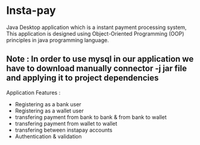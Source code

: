 # Insta-pay
Java Desktop application which is a instant payment processing system, This application is designed using Object-Oriented Programming (OOP) principles in java programming language.
## Note : In order to use mysql in our application we have to download manually connector -j jar file and applying it to project dependencies 
Application Features :
- Registering as  a bank user
- Registering as a wallet user
- transfering payment from bank to bank & from bank to wallet
- transfering payment from wallet to wallet
- transfering between instapay accounts
- Authentication & validation
